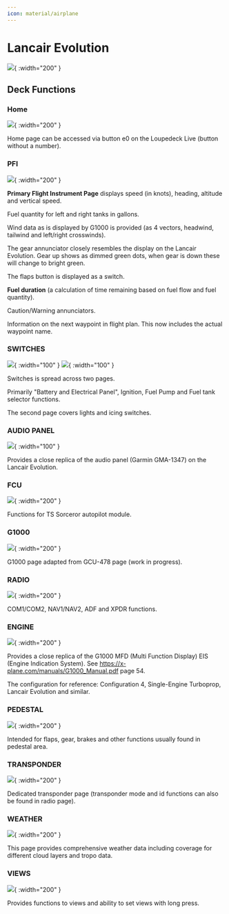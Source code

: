 ```yaml
---
icon: material/airplane
---
```


# Lancair Evolution

![](../assets/images/lancair-evolution/lancair-evolution-banner.jpg){ :width="200" }


## Deck Functions

### Home
![](../assets/images/lancair-evolution/home.png){ :width="200" }

Home page can be accessed via button e0 on the Loupedeck Live (button without a number).

### PFI
![](../assets/images/lancair-evolution/pfi.png){ :width="200" }

**Primary Flight Instrument Page** displays speed (in knots), heading, altitude and vertical speed.

Fuel quantity for left and right tanks in gallons.

Wind data as is displayed by G1000 is provided (as 4 vectors, headwind, tailwind and left/right crosswinds).

The gear annunciator closely resembles the display on the Lancair Evolution. Gear up shows as dimmed green dots, when gear is down these will change to bright green.

The flaps button is displayed as a switch.

**Fuel duration** (a calculation of time remaining based on fuel flow and fuel quantity).

Caution/Warning annunciators.

Information on the next waypoint in flight plan. This now includes the actual waypoint name.

### SWITCHES
![](../assets/images/lancair-evolution/switches.png){ :width="100" }
![](../assets/images/lancair-evolution/switches2.png){ :width="100" }

Switches is spread across two pages.

Primarily "Battery and Electrical Panel", Ignition, Fuel Pump and Fuel tank selector functions.

The second page covers lights and icing switches. 

### AUDIO PANEL
 
![](../assets/images/lancair-evolution/audiopanel.png){ :width="100" }

Provides a close replica of the audio panel (Garmin GMA-1347) on the Lancair Evolution.

### FCU
![](../assets/images/lancair-evolution/fcu.png){ :width="200" }

Functions for TS Sorceror autopilot module. 

### G1000
![](../assets/images/lancair-evolution/g1000.png){ :width="200" }

G1000 page adapted from GCU-478 page (work in progress).

### RADIO
![](../assets/images/lancair-evolution/radio.png){ :width="200" }

COM1/COM2, NAV1/NAV2, ADF and XPDR functions.

### ENGINE
![](../assets/images/lancair-evolution/engine.png){ :width="200" }

Provides a close replica of the G1000 MFD (Multi Function Display) EIS (Engine Indication System). See https://x-plane.com/manuals/G1000_Manual.pdf page 54.

The configuration for reference: Configuration 4, Single-Engine Turboprop, Lancair Evolution and similar.  

### PEDESTAL
![](../assets/images/lancair-evolution/pedestal.png){ :width="200" }

Intended for flaps, gear, brakes and other functions usually found in pedestal area.

### TRANSPONDER
![](../assets/images/lancair-evolution/transponder.png){ :width="200" }

Dedicated transponder page (transponder mode and id functions can also be found in radio page).

### WEATHER
![](../assets/images/lancair-evolution/weather.png){ :width="200" }

This page provides comprehensive weather data including coverage for different cloud layers and tropo data.

### VIEWS
![](../assets/images/lancair-evolution/views.png){ :width="200" }

Provides functions to views and ability to set views with long press.